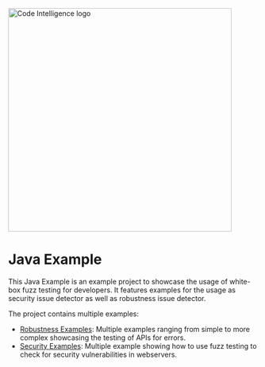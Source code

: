 <a href="https://www.code-intelligence.com/">
<img src="https://www.code-intelligence.com/hubfs/Logos/CI%20Logos/Logo_quer_white.png" alt="Code Intelligence logo" width="450px">
</a>

# Java Example

This Java Example is an example project to showcase the usage of white-box fuzz testing for developers.
It features examples for the usage as security issue detector as well as robustness issue detector.

The project contains multiple examples:
* [Robustness Examples](src/test/java/com/demo/Controller/CarCategoryControllerTest.java):
Multiple examples ranging from simple to more complex showcasing the testing of APIs for errors.
* [Security Examples](src/test/java/com/demo/Controller/UserControllerTest.java):
  Multiple example showing how to use fuzz testing to check for security vulnerabilities in webservers.
